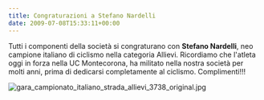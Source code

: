 ```yaml
---
title: Congraturazioni a Stefano Nardelli
date: 2009-07-08T15:33:11+00:00
---
```

Tutti i componenti della società si congraturano con **Stefano Nardelli**, neo campione italiano di ciclismo nella categoria Allievi. Ricordiamo che l'atleta oggi in forza nella UC Montecorona, ha militato nella nostra società per molti anni, prima di dedicarsi completamente al ciclismo. Complimenti!!!

![gara_campionato_italiano_strada_allievi_3738_original.jpg](http://www.basketgardolo.it/wp-content/uploads/2009/07/gara_campionato_italiano_strada_allievi_3738_original.jpg)
